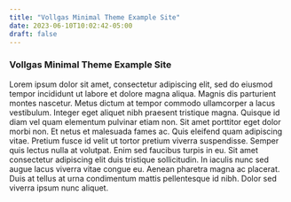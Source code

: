```yaml
---
title: "Vollgas Minimal Theme Example Site"
date: 2023-06-10T10:02:42-05:00
draft: false
---
```


### Vollgas Minimal Theme Example Site

Lorem ipsum dolor sit amet, consectetur adipiscing elit, sed do eiusmod tempor incididunt ut labore et dolore magna aliqua. Magnis dis parturient montes nascetur. Metus dictum at tempor commodo ullamcorper a lacus vestibulum. Integer eget aliquet nibh praesent tristique magna. Quisque id diam vel quam elementum pulvinar etiam non. Sit amet porttitor eget dolor morbi non. Et netus et malesuada fames ac. Quis eleifend quam adipiscing vitae. Pretium fusce id velit ut tortor pretium viverra suspendisse. Semper quis lectus nulla at volutpat. Enim sed faucibus turpis in eu. Sit amet consectetur adipiscing elit duis tristique sollicitudin. In iaculis nunc sed augue lacus viverra vitae congue eu. Aenean pharetra magna ac placerat. Duis at tellus at urna condimentum mattis pellentesque id nibh. Dolor sed viverra ipsum nunc aliquet.
